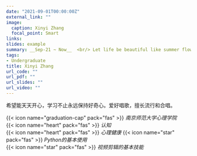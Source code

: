 ```yaml
---
date: "2021-09-01T00:00:00Z"
external_link: ""
image:
  caption: Xinyi Zhang
  focal_point: Smart
links: 
slides: example
summary: __Sep-21 ~ Now__  <br/> Let life be beautiful like summer flowers,death like autumn leaves.
tags:
- Undergraduate
title: Xinyi Zhang
url_code: ""
url_pdf: ""
url_slides: ""
url_video: ""
---
```

希望能天天开心，学习不止永远保持好奇心。爱好唱歌，擅长流行和合唱。

{{< icon name="graduation-cap" pack="fas" >}} _南京师范大学心理学院_  
{{< icon name="heart" pack="fas" >}} _认知_  
{{< icon name="heart" pack="fas" >}} _心理健康_ 
{{< icon name="star" pack="fas" >}} _Python的基本使用_  
{{< icon name="star" pack="fas" >}} _视频剪辑的基本技能_ 


